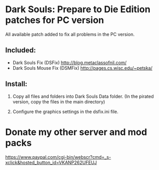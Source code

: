 Dark Souls: Prepare to Die Edition patches for PC version
=================================================================
All available patch added to fix all problems in the PC version.

Included:
-
- Dark Souls Fix (DSFix) http://blog.metaclassofnil.com/
- Dark Souls Mouse Fix (DSMFix) http://pages.cs.wisc.edu/~petska/

Install:
-
1. Copy all files and folders into Dark Souls Data folder.
(In the pirated version, copy the files in the main directory)

2. Configure the graphics settings in the dsfix.ini file.


Donate my other server and mod packs
=
https://www.paypal.com/cgi-bin/webscr?cmd=_s-xclick&hosted_button_id=VKANP262UFEUJ